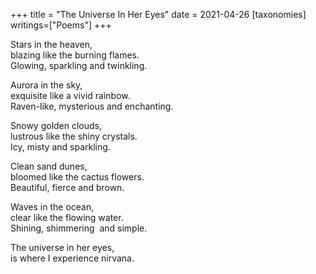 +++
title = "The Universe In Her Eyes"
date = 2021-04-26
[taxonomies]
writings=["Poems"]
+++

Stars in the heaven,  
blazing like the burning flames.  
Glowing, sparkling and twinkling.  
  
Aurora in the sky,  
exquisite like a vivid rainbow.  
Raven-like, mysterious and enchanting.  
  
Snowy golden clouds,  
lustrous like the shiny crystals.  
Icy, misty and sparkling.  
  
Clean sand dunes,  
bloomed like the cactus flowers.  
Beautiful, fierce and brown.  
  
Waves in the ocean,  
clear like the flowing water.  
Shining, shimmering  and simple.  
  
The universe in her eyes,  
is where I experience nirvana.  
